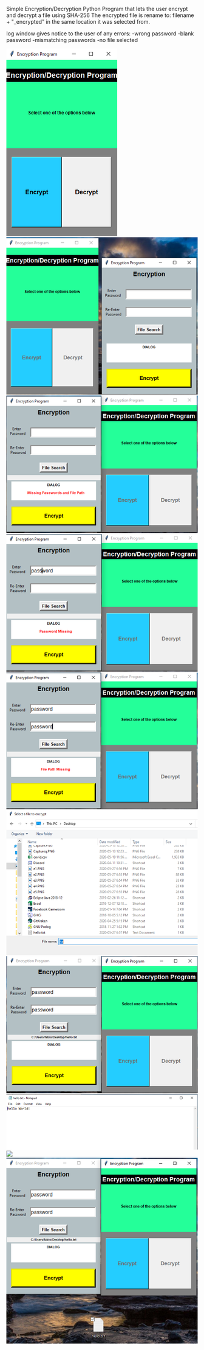 Simple Encryption/Decryption Python Program that lets the user encrypt and decrypt a file using SHA-256
The encrypted file is rename to: filename + "_encrypted" in the same location it was selected from.

log window gives notice to the user of any errors:
-wrong password
-blank password
-mismatching passwords
-no file selected

![](img/e1.png)
![](img/e2.png)
![](img/e3.png)
![](img/e4.png)
![](img/e5.png)
![](img/e6.png)
![](img/e7.png)
![](img/e8.png)
![](img/e9.png)
![](img/e10.png)
